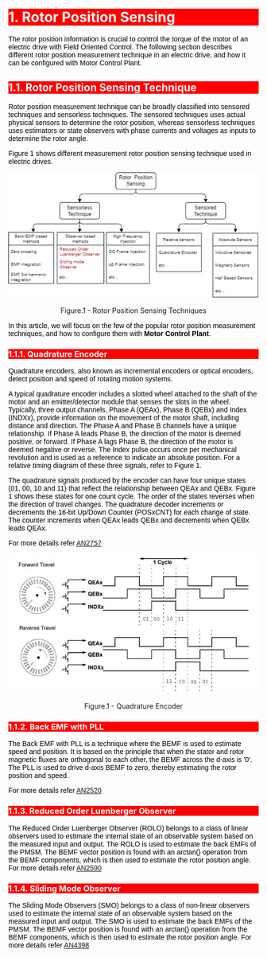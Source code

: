 <!-- Styling  -->
<style>
 body {
        counter-reset: h1;
        padding: 20px;
    }

   h1 {
        background-color: red;
        color: white;
        counter-reset: h2
    }

    h2 {
        background-color: red;
        color: white;
        counter-reset: h3
    }

    h3 {
        background-color: red;
        color: white;
        counter-reset: h4
    }

    h1:before {
        background-color: red;
        color: white;
        counter-increment: h1;
        content: counter(h1) ". "
    }

    h2:before {
        background-color: red;
        color: white;
        counter-increment: h2;
        content: counter(h1) "." counter(h2) ". "
    }

    h3:before {
        background-color: red;
        color: white;
        counter-increment: h3;
        content: counter(h1) "." counter(h2) "." counter(h3) ". "
    }

    h4:before {
        background-color: red;
        color: white;
        counter-increment: h4;
        content: counter(h1) "." counter(h2) "." counter(h3) "." counter(h4) ". "
    }
    p{
        color: black;
        font-family: "Arial", Helvetica, sans-serif;
    }

    article {
        max-width: 50em;
        background: white;
        padding: 2em;
        margin: 1em auto;
    }

    .table-of-contents {
        float: right;
        width: 40%;
        background: #eee;
        font-size: 0.8em;
        padding: 1em 2em;
        margin: 0 0 0.5em 0.5em;
    }
    .table-of-contents ul {
        padding: 0;
    }
    .table-of-contents li {
        margin: 0 0 0.25em 0;
    }
    .table-of-contents a {
        text-decoration: none;
    }
    .table-of-contents a:hover,
    .table-of-contents a:active {
        text-decoration: underline;
    }

    h3:target {
        animation: highlight 1s ease;
    }

    @keyframes highlight {
    from { background: yellow; }
    to { background: white; }
    }

    li{
        color: black;
        font-family: "Arial", Helvetica, sans-serif;
    }

    table{
        color: black;
        font-family: "Arial", Helvetica, sans-serif;
    }

    }
}
</style>



# Rotor Position Sensing <a name="introduction"></a>
The rotor position information is crucial to control the torque of the motor of an electric drive with Field Oriented Control. The following section describes different rotor position measurement technique in an electric drive, and how it can be configured with Motor Control Plant.

## Rotor Position Sensing Technique <a name="Rotor_Position_Sensing"></a>
Rotor position measurement technique can be broadly classified into sensored techniques and sensorless techniques. The sensored techniques uses actual physical sensors to determine the rotor position, whereas sensorless techniques uses estimators or state observers with phase currents and voltages as inputs to determine the rotor angle.

Figure 1 shows different measurement rotor position sensing technique used in  electric drives.


<p align="center">
  <img src="images/rotor_position_sensing_techniques.jpg"/>
  <figcaption align= "center">Figure.1 - Rotor Position Sensing Techniques </figcaption>
</p>

In this article, we will focus on the few of the popular rotor position measurement techniques, and how to configure them with **Motor Control Plant**.

### Quadrature Encoder <a name="Rotor_Position_Sensing_qdec"></a>
Quadrature encoders, also known as incremental encoders or optical encoders, detect position and speed of rotating motion systems. 

A typical quadrature encoder includes a slotted wheel attached to the shaft of the motor and an emitter/detector module that senses the slots in the wheel. Typically, three output channels, Phase A (QEAx), Phase B (QEBx) and Index (INDXx), provide information on the movement of the motor shaft, including distance and direction. The Phase A and Phase B channels have a unique relationship. If Phase A leads Phase B, the direction of the motor is deemed positive, or forward. If Phase A lags Phase B, the direction of the motor is deemed negative or reverse. The Index pulse occurs once per mechanical revolution and is used as a reference to indicate an absolute position. For a relative timing diagram of these three signals, refer to Figure 1.

The quadrature signals produced by the encoder can have four unique states (01, 00, 10 and 11) that reflect the relationship between QEAx and QEBx. Figure 1 shows these states for one count cycle. The order of the states reverses when the direction of travel changes. The quadrature decoder increments or decrements the 16-bit Up/Down Counter (POSxCNT) for each change of state. The counter increments when QEAx leads QEBx and decrements when QEBx leads QEAx.

For more details refer <a href="https://ww1.microchip.com/downloads/en/Appnotes/Sensored-Encoder-Based)-Field-Oriented-Control-of-Three-Phase-%20Permanent-%20Magnet-%20Synchronous-DS00002757A.pdf">AN2757</a>

<p align="center">
  <img src="images/qudarture_encoder_figure.JPG" />
  <figcaption align= "center">Figure.1 - Quadrature Encoder </figcaption>
</p>

### Back EMF with PLL <a name="Rotor_Position_Sensing_pll"></a>
The Back EMF with PLL is a technique where the BEMF is used to estimate speed and position. It is based on the principle that when the stator and rotor magnetic fluxes are orthogonal to each other, the BEMF across the d-axis is '0'. The PLL is used to drive d-axis BEMF to zero, thereby estimating the rotor position and speed.

For more details refer [AN2520](https://ww1.microchip.com/downloads/en/Appnotes/Sensorless-FOC-For-PMSM-using-PLL-Estimator-FW-AN-DS00002520C.pdf) 
### Reduced Order Luenberger Observer <a name="Rotor_Position_Sensing_rolo"></a>
The Reduced Order Luenberger Observer (ROLO) belongs to a class of linear observers used to estimate the internal state of an observable system based on the measured input and output. The ROLO is used to estimate the back EMFs of the PMSM. The BEMF vector position is found with an arctan() operation from the BEMF components, which is then used to estimate the rotor position angle. For more details refer [AN2590](https://ww1.microchip.com/downloads/en/AppNotes/00002590B.pdf) 

### Sliding Mode Observer <a name="Rotor_Position_Sensing_smo"></a>
The Sliding Mode Observers (SMO) belongs to a class of non-linear observers used to estimate the internal state of an observable system based on the measured input and output. The SMO is used to estimate the back EMFs of the PMSM. The BEMF vector position is found with an arctan() operation from the BEMF components, which is then used to estimate the rotor position angle. For more details refer [AN4398](https://ww1.microchip.com/downloads/en/AppNotes/00002590B.pdf) 

